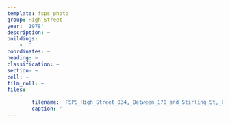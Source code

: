 ```yaml
---
template: fsps_photo
group: High_Street
year: '1978'
description: ~
buildings:
    - ''
coordinates: ~
heading: ~
classification: ~
section: ~
cell: ~
film_roll: ~
files:
    -
        filename: 'FSPS_High_Street_034,_Between_170_and_Stirling_St,_CBC,_C,_8-1-A,_1978.png'
        caption: ''
---
```

